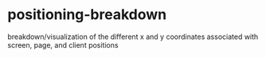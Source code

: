 # positioning-breakdown
breakdown/visualization of the different x and y coordinates associated with screen, page, and client positions
